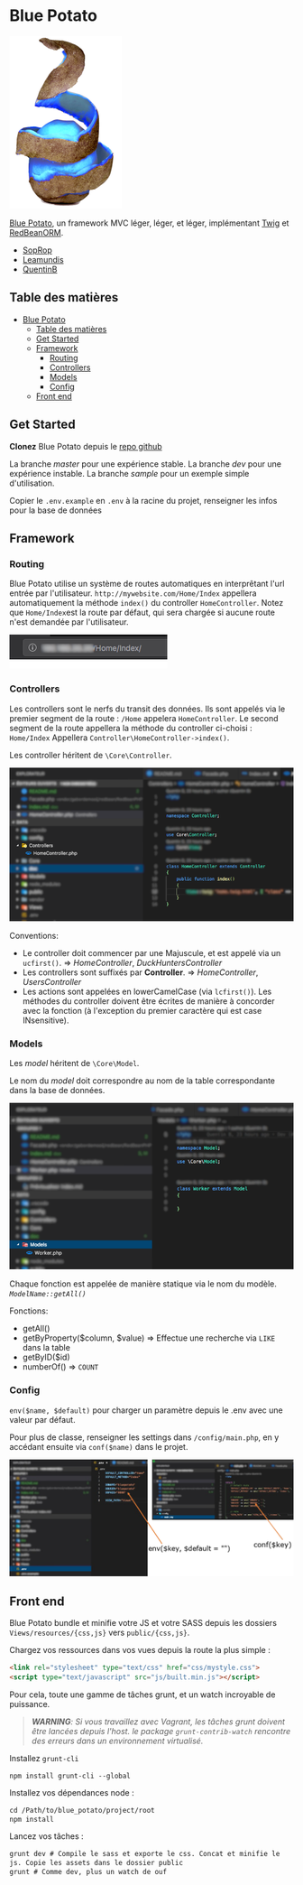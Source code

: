 # Blue Potato

![blue potato](./res/bluepotato.png)

[Blue Potato](https://github.com/soprop/blue_potato/tree/dev), un framework MVC léger, léger, et léger, implémentant [Twig](https://twig.symfony.com/doc/2.x/) et [RedBeanORM](https://www.redbeanphp.com/index.php).

- [SopRop](github.com/soprop)
- [Leamundis](github.com/leamundis)
- [QuentinB](github.com/quentinbouvier)

## Table des matières

<!-- TOC -->

- [Blue Potato](#blue-potato)
    - [Table des matières](#table-des-matières)
    - [Get Started](#get-started)
    - [Framework](#framework)
        - [Routing](#routing)
        - [Controllers](#controllers)
        - [Models](#models)
        - [Config](#config)
    - [Front end](#front-end)

<!-- /TOC -->

## Get Started

__Clonez__ Blue Potato depuis le [repo github](https://github.com/SopRop/blue_potato)

La branche _master_ pour une expérience stable. La branche _dev_ pour une expérience instable. La branche _sample_ pour un exemple simple d'utilisation.

Copier le `.env.example` en `.env` à la racine du projet, renseigner les infos pour la base de données

## Framework

### Routing

Blue Potato utilise un système de routes automatiques en interprêtant l'url entrée par l'utilisateur. `http://mywebsite.com/Home/Index` appellera automatiquement la méthode `index()` du controller `HomeController`. Notez que `Home/Index`est la route par défaut, qui sera chargée si aucune route n'est demandée par l'utilisateur.

![route exemple](./res/route_example.png)


### Controllers

Les controllers sont le nerfs du transit des données. Ils sont appelés via le premier segment de la route : `/Home` appelera `HomeController`. Le second segment de la route appellera la méthode du controller ci-choisi : `Home/Index` Appellera `Controller\HomeController->index()`.

Les controller héritent de `\Core\Controller`.

![homecontroller example](./res/homecontroller_example.png)

Conventions:

- Le controller doit commencer par une Majuscule, et est appelé via un `ucfirst()`. => _HomeController_, _DuckHuntersController_
- Les controllers sont suffixés par __Controller__. => _HomeController_, _UsersController_
- Les actions sont appelées en lowerCamelCase (via `lcfirst()`). Les méthodes du controller doivent être écrites de manière à concorder avec la fonction (à l'exception du premier caractère qui est case INsensitive).

### Models

Les _model_ héritent de `\Core\Model`.

Le nom du _model_ doit correspondre au nom de la table correspondante dans la base de données.

![model example](./res/model_example.png)

Chaque fonction est appelée de manière statique via le nom du modèle. _`ModelName::getAll()`_

Fonctions:

- getAll()
- getByProperty($column, $value) => Effectue une recherche via `LIKE` dans la table
- getByID($id)
- numberOf() => `COUNT`

### Config

`env($name, $default)` pour charger un paramètre depuis le .env avec une valeur par défaut.

Pour plus de classe, renseigner les settings dans `/config/main.php`, en y accédant ensuite via `conf($name)` dans le projet.

![Conf and env](./res/env_and_conf.png)

## Front end

Blue Potato bundle et minifie votre JS et votre SASS depuis les dossiers `Views/resources/{css,js}` vers `public/{css,js}`.

Chargez vos ressources dans vos vues depuis la route la plus simple :

```html
<link rel="stylesheet" type="text/css" href="css/mystyle.css">
<script type="text/javascript" src="js/built.min.js"></script>
```

Pour cela, toute une gamme de tâches grunt, et un watch incroyable de puissance.

> *__WARNING__: Si vous travaillez avec Vagrant, les tâches grunt doivent être lancées depuis l'host. le package `grunt-contrib-watch` rencontre des erreurs dans un environnement virtualisé.*

Installez `grunt-cli`

```shell
npm install grunt-cli --global
```

Installez vos dépendances node :

```shell
cd /Path/to/blue_potato/project/root
npm install
```

Lancez vos tâches :

```shell
grunt dev # Compile le sass et exporte le css. Concat et minifie le js. Copie les assets dans le dossier public
grunt # Comme dev, plus un watch de ouf
```

